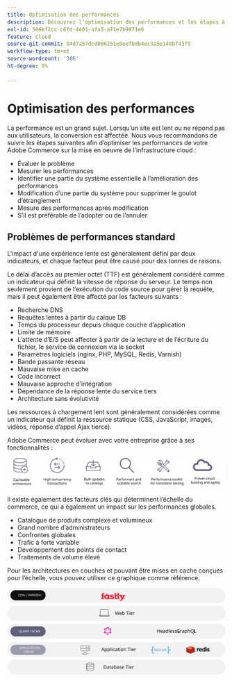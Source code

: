 ```yaml
---
title: Optimisation des performances
description: Découvrez l’optimisation des performances et les étapes à suivre pour passer en revue les performances de votre mise en oeuvre Adobe Commerce.
exl-id: 506ef2cc-c6fd-4401-afa5-a71e7b9871e6
feature: Cloud
source-git-commit: 94d7a57dcd006251e8eefbdb4ec3a5e140bf43f9
workflow-type: tm+mt
source-wordcount: '306'
ht-degree: 0%

---
```


# Optimisation des performances

La performance est un grand sujet. Lorsqu’un site est lent ou ne répond pas aux utilisateurs, la conversion est affectée. Nous vous recommandons de suivre les étapes suivantes afin d’optimiser les performances de votre Adobe Commerce sur la mise en oeuvre de l’infrastructure cloud :

- Évaluer le problème
- Mesurer les performances
- Identifier une partie du système essentielle à l’amélioration des performances
- Modification d’une partie du système pour supprimer le goulot d’étranglement
- Mesure des performances après modification
- S’il est préférable de l’adopter ou de l’annuler

## Problèmes de performances standard

L&#39;impact d&#39;une expérience lente est généralement défini par deux indicateurs, et chaque facteur peut être causé pour des tonnes de raisons.

Le délai d’accès au premier octet (TTF) est généralement considéré comme un indicateur qui définit la vitesse de réponse du serveur. Le temps non seulement provient de l’exécution du code source pour gérer la requête, mais il peut également être affecté par les facteurs suivants :

- Recherche DNS
- Requêtes lentes à partir du calque DB
- Temps du processeur depuis chaque couche d’application
- Limite de mémoire
- L’attente d’E/S peut affecter à partir de la lecture et de l’écriture du fichier, le service de connexion via le socket
- Paramètres logiciels (nginx, PHP, MySQL, Redis, Varnish)
- Bande passante réseau
- Mauvaise mise en cache
- Code incorrect
- Mauvaise approche d’intégration
- Dépendance de la réponse lente du service tiers
- Architecture sans évolutivité

Les ressources à chargement lent sont généralement considérées comme un indicateur qui définit la ressource statique (CSS, JavaScript, images, vidéos, réponse d’appel Ajax tierce).

Adobe Commerce peut évoluer avec votre entreprise grâce à ses fonctionnalités :

![Diagramme présentant les fonctionnalités évolutives d’Adobe Commerce](../../../assets/playbooks/scalable-capabilities.svg)

Il existe également des facteurs clés qui déterminent l’échelle du commerce, ce qui a également un impact sur les performances globales.

- Catalogue de produits complexe et volumineux
- Grand nombre d’administrateurs
- Confrontes globales
- Trafic à forte variable
- Développement des points de contact
- Traitements de volume élevé

Pour les architectures en couches et pouvant être mises en cache conçues pour l’échelle, vous pouvez utiliser ce graphique comme référence.

![Diagramme montrant comment utiliser l’API GraphQL Adobe Commerce dans une architecture pouvant être mise en cache](../../../assets/playbooks/cacheable-architecture.svg)
